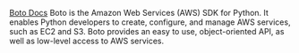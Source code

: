 
[Boto Docs](https://boto3.amazonaws.com/v1/documentation/api/latest/index.html)
Boto is the Amazon Web Services (AWS) SDK for Python. It enables Python developers to create, configure, and manage AWS services, such as EC2 and S3. Boto provides an easy to use, object-oriented API, as well as low-level access to AWS services.
